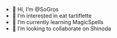 - 👋 Hi, I’m @SoGros
- 👀 I’m interested in eat tartiflette
- 🌱 I’m currently learning MagicSpells
- 💞️ I’m looking to collaborate on Shinoda

